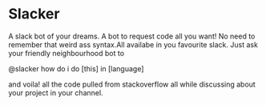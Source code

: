 # Slacker 
A slack bot of your dreams.
A bot to request code all you want! No need to remember that weird ass syntax.All availabe in you favourite slack. Just ask your friendly neighbourhood bot to


@slacker how do i do [this] in [language]


and voila! all the code pulled from stackoverflow all while discussing about your project in your channel.
